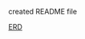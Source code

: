 created README file

[ERD](https://www.lucidchart.com/documents/edit/3d20748a-4f5a-4626-acc6-fecdd6b0eb05?)
